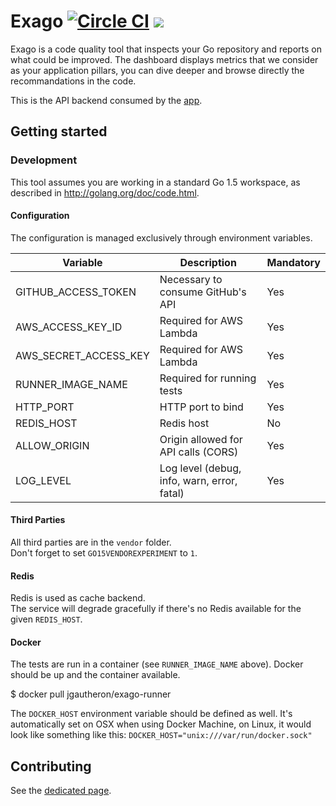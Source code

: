 # Exago [![Circle CI](https://circleci.com/gh/exago/svc.svg?style=svg)](https://circleci.com/gh/exago/svc) [![](https://badge.imagelayers.io/jgautheron/exago-service:latest.svg)](https://imagelayers.io/?images=jgautheron/exago-service:latest 'Get your own badge on imagelayers.io')

Exago is a code quality tool that inspects your Go repository and reports on what could be improved. The dashboard displays metrics that we consider as your application pillars, you can dive deeper and browse directly the recommandations in the code.

This is the API backend consumed by the [app](https://github.com/exago/app).

## Getting started

### Development

This tool assumes you are working in a standard Go 1.5 workspace, as described in http://golang.org/doc/code.html.

#### Configuration

The configuration is managed exclusively through environment variables.

Variable               | Description | Mandatory
---------------- | ------ | ------------
GITHUB_ACCESS_TOKEN       | Necessary to consume GitHub's API | Yes
AWS_ACCESS_KEY_ID        | Required for AWS Lambda | Yes
AWS_SECRET_ACCESS_KEY     | Required for AWS Lambda | Yes
RUNNER_IMAGE_NAME      | Required for running tests | Yes
HTTP_PORT      | HTTP port to bind | Yes
REDIS_HOST      | Redis host | No
ALLOW_ORIGIN   | Origin allowed for API calls (CORS) | Yes
LOG_LEVEL   | Log level (debug, info, warn, error, fatal) | Yes

#### Third Parties

All third parties are in the `vendor` folder.  
Don't forget to set `GO15VENDOREXPERIMENT` to `1`.

#### Redis

Redis is used as cache backend.  
The service will degrade gracefully if there's no Redis available for the given `REDIS_HOST`.

#### Docker

The tests are run in a container (see `RUNNER_IMAGE_NAME` above). Docker should be up and the container available.

  $ docker pull jgautheron/exago-runner
  
The `DOCKER_HOST` environment variable should be defined as well. It's automatically set on OSX when using Docker Machine, on Linux, it would look like something like this: `DOCKER_HOST="unix:///var/run/docker.sock"`

## Contributing

See the [dedicated page](CONTRIBUTING.md).
